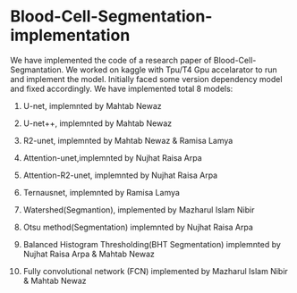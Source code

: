 # Blood-Cell-Segmentation-implementation

We have implemented the code of a research paper of Blood-Cell-Segmantation. We worked on kaggle with Tpu/T4 Gpu accelarator to run and implement the model. Initially faced some version dependency model and fixed accordingly. 
We have implemented total 8 models: 

1. U-net, implemnted by Mahtab Newaz

2. U-net++, implemnted by Mahtab Newaz

3. R2-unet, implemnted by Mahtab Newaz & Ramisa Lamya

4. Attention-unet,implemnted by Nujhat Raisa Arpa
 
5. Attention-R2-unet, implemnted by Nujhat Raisa Arpa

6. Ternausnet, implemnted by Ramisa Lamya

7. Watershed(Segmantion), implemented by Mazharul Islam Nibir

8. Otsu method(Segmentation) implemnted by Nujhat Raisa Arpa

9. Balanced Histogram Thresholding(BHT Segmentation) implemnted by Nujhat Raisa Arpa & Mahtab Newaz

10. Fully convolutional network (FCN) implemented by Mazharul Islam Nibir & Mahtab Newaz
